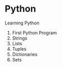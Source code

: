 # Python
Learning Python
1. First Python Program
2. Strings
3. Lists
4. Tuples
5. Dictionaries
6. Sets
